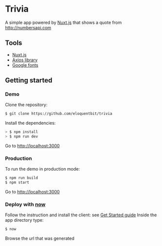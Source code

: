 # Trivia

A simple app powered by [Nuxt.js](https://github.com/nuxt/nuxt.js) that shows a quote from http://numbersapi.com

## Tools
- [Nuxt.js](https://github.com/nuxt/nuxt.js)
- [Axios library](https://github.com/mzabriskie/axios)
- [Google fonts](https://fonts.google.com)

## Getting started
### Demo
Clone the repository:
```bash
$ git clone https://github.com/eloquentbit/trivia
```

Install the dependencies:
```bash
> $ npm install
> $ npm run dev
```
Go to [http://localhost:3000](http://localhost:3000)

### Production
To run the demo in production mode:
```bash
$ npm run build
$ npm start
```
Go to [http://localhost:3000](http://localhost:3000)

### Deploy with [now](https://zeit.co/now)
Follow the instruction and install the client: see [Get Started guide](https://zeit.co/now#get-started)
Inside the app directory type:
```bash
$ now
```
Browse the url that was generated